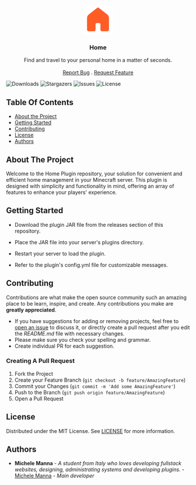 <br/>
<p align="center">
  <a href="https://github.com/Michelo11/Home">
    <img src="images/logo.png" alt="Logo" width="80" height="80">
  </a>

  <h3 align="center">Home</h3>

  <p align="center">
    Find and travel to your personal home in a matter of seconds.
    <br/>
    <br/>
    <a href="https://github.com/Michelo11/Home/issues">Report Bug</a>
    .
    <a href="https://github.com/Michelo11/Home/issues">Request Feature</a>
  </p>
</p>

![Downloads](https://img.shields.io/github/downloads/Michelo11/Home/total) ![Stargazers](https://img.shields.io/github/stars/Michelo11/Home?style=social) ![Issues](https://img.shields.io/github/issues/Michelo11/Home) ![License](https://img.shields.io/github/license/Michelo11/Home) 

## Table Of Contents

* [About the Project](#about-the-project)
* [Getting Started](#getting-started)
* [Contributing](#contributing)
* [License](#license)
* [Authors](#authors)

## About The Project

Welcome to the Home Plugin repository, your solution for convenient and efficient home management in your Minecraft server. This plugin is designed with simplicity and functionality in mind, offering an array of features to enhance your players' experience.

## Getting Started

- Download the plugin JAR file from the releases section of this repository.
  
- Place the JAR file into your server's plugins directory.
  
- Restart your server to load the plugin.
  
- Refer to the plugin's config.yml file for customizable messages.

## Contributing

Contributions are what make the open source community such an amazing place to be learn, inspire, and create. Any contributions you make are **greatly appreciated**.
* If you have suggestions for adding or removing projects, feel free to [open an issue](https://github.com/Michelo11/Home/issues/new) to discuss it, or directly create a pull request after you edit the *README.md* file with necessary changes.
* Please make sure you check your spelling and grammar.
* Create individual PR for each suggestion.

### Creating A Pull Request

1. Fork the Project
2. Create your Feature Branch (`git checkout -b feature/AmazingFeature`)
3. Commit your Changes (`git commit -m 'Add some AmazingFeature'`)
4. Push to the Branch (`git push origin feature/AmazingFeature`)
5. Open a Pull Request

## License

Distributed under the MIT License. See [LICENSE](https://github.com/Michelo11/Home/blob/master/LICENSE) for more information.

## Authors

* **Michele Manna** - *A student from Italy who loves developing fullstack websites, designing, administrating systems and developing plugins.* - [Michele Manna](https://github.com/Michelo11) - *Main developer*
